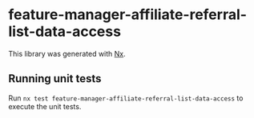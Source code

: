 # feature-manager-affiliate-referral-list-data-access

This library was generated with [Nx](https://nx.dev).

## Running unit tests

Run `nx test feature-manager-affiliate-referral-list-data-access` to execute the unit tests.
